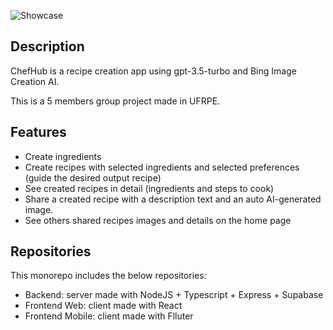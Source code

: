 

<!-- ![Showcase](ChefHub-Showcase-Gif-1.gif") -->
![Showcase](ChefHub-Showcase-Gif-2.gif")

## Description
ChefHub is a recipe creation app using gpt-3.5-turbo and Bing Image Creation AI.

This is a 5 members group project made in UFRPE.

## Features

- Create ingredients
- Create recipes with selected ingredients and selected preferences (guide the desired output recipe)
- See created recipes in detail (ingredients and steps to cook)
- Share a created recipe with a description text and an auto AI-generated image.
- See others shared recipes images and details on the home page

## Repositories

This monorepo includes the below repositories:

- Backend: server made with NodeJS + Typescript + Express + Supabase
- Frontend Web: client made with React
- Frontend Mobile: client made with Flluter
